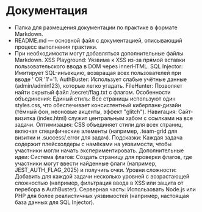 # Документация

- Папка для размещения документации по практике в формате Markdown.
- README.md — основной файл с документацией, описывающий процесс выполнения практики.
- При необходимости могут добавляться дополнительные файлы Markdown.
XSS Playground: Уязвима к XSS из-за прямой вставки пользовательского ввода в DOM через innerHTML.
SQL Injector: Имитирует SQL-инъекцию, возвращая всех пользователей при вводе ' OR '1'='1.
AuthBuster: Использует слабые учётные данные (admin/admin123), которые легко угадать.
FileHunter: Позволяет найти скрытый файл /secret/flag.txt с флагом.
Особенности объединения:
Единый стиль: Все страницы используют один styles.css, что обеспечивает консистентный киберпанк-дизайн (тёмный фон, неоновые акценты, эффект "glitch").
Навигация: Сайт-визитка (index.html) служит центральным хабом с ссылками на все задачи.
Оптимизация: CSS объединяет стили для всех страниц, включая специфические элементы (например, .team-grid для визитки и .success/.error для задач).
Подсказки: Каждая задача содержит плейсхолдеры с намёками на уязвимости, чтобы участники могли начать экспериментировать.
Дополнительные идеи:
Система флагов: Создать страницу для проверки флагов, где участники могут ввести найденные флаги (например, JEST_AUTH_FLAG_2025) и получить очки.
Уровни сложности: Добавить для каждой задачи несколько уровней с возрастающей сложностью (например, фильтрация ввода в XSS или защита от перебора в AuthBuster).
Серверная часть: Использовать Node.js или PHP для более реалистичных уязвимостей (например, настоящая база данных для SQL Injector).
